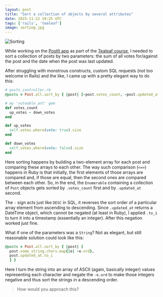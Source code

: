 ```yaml
---
layout: post
title: "Sort a collection of objects by several attributes"
date: 2015-11-22 19:25 UTC
tags: ['rails', 'tealeaf']
image: sorting.jpg
---
```


![Sorting](sorting.jpg)

While working on the [PostIt app][pi] as part of the [Tealeaf course][tl], I needed to sort a collection of posts by two parameters: the sum of all votes for/against the post and the date when the post was last updated.

[tl]: https://www.gotealeaf.com
[pi]: https://tl-postit-amalkov.herokuapp.com

After struggling with monstrous constructs, custom SQL requests (not too welcome in Rails) and the like, I came up with a pretty elegant way to do this:

```ruby
# posts_controller.rb
@posts = Post.all.sort_by { |post| [-post.votes_count, -post.updated_at.to_i] }

# my 'voteable_ant' gem
def votes_count
  up_votes - down_votes
end

def up_votes
  self.votes.where(vote: true).size
end

def down_votes
  self.votes.where(vote: false).size
end
```

Here sorting happens by building a two-element array for each post and comparing these arrays to each other. The way such comparison (```<=>```) happens in Ruby is that initially, the first elements of those arrays are compared and, if those are equal, then the second ones are compared between each other. So, in the end, the ```Enumerable``` containing a collection of ```Post``` objects gets sorted by ```.votes_count``` first and by ```.updated_at``` second.

The ```-``` sign acts just like ```DESC``` in SQL, it reverses the sort order of a particular array element from ascending to descending. Since ```.updated_at``` returns a DateTime object, which cannot be negated (at least in Ruby), I applied ```.to_i``` to turn it into a timestamp (essentially an integer). After this negation worked just fine.

What if one of the parameters was a ```String```? Not as elegant, but still reasonable solution could look like this:

```ruby
@posts = Post.all.sort_by { |post| [
  post.some_string.chars.map{|e| -e.ord},
  post.updated_at.to_i
  ] }
```

Here I turn the string into an array of ASCII (again, basically integer) values representing each character and negate the ```-e.ord``` to make those integers negative and thus sort the strings in a descending order.

> How would you approach this?
